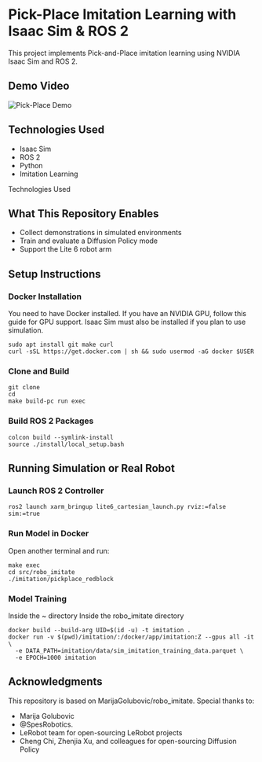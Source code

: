 # Pick-Place Imitation Learning with Isaac Sim & ROS 2

This project implements Pick-and-Place imitation learning using NVIDIA Isaac Sim and ROS 2.

## Demo Video

![Pick-Place Demo](media/pickplace_imitationlearning_3.gif)

## Technologies Used

- Isaac Sim
- ROS 2
- Python
- Imitation Learning

Technologies Used

## What This Repository Enables
- Collect demonstrations in simulated environments
- Train and evaluate a Diffusion Policy mode
- Support the Lite 6 robot arm

## Setup Instructions
### Docker Installation
You need to have Docker installed. If you have an NVIDIA GPU, follow this guide for GPU support.
Isaac Sim must also be installed if you plan to use simulation.
```
sudo apt install git make curl
curl -sSL https://get.docker.com | sh && sudo usermod -aG docker $USER
```
### Clone and Build
```
git clone
cd 
make build-pc run exec
```
### Build ROS 2 Packages
```
colcon build --symlink-install
source ./install/local_setup.bash
```
## Running Simulation or Real Robot
### Launch ROS 2 Controller
```
ros2 launch xarm_bringup lite6_cartesian_launch.py rviz:=false sim:=true
```
### Run Model in Docker
Open another terminal and run:
```
make exec
cd src/robo_imitate
./imitation/pickplace_redblock
```
### Model Training
Inside the ~ directory
Inside the robo_imitate directory
```
docker build --build-arg UID=$(id -u) -t imitation .
docker run -v $(pwd)/imitation/:/docker/app/imitation:Z --gpus all -it \
  -e DATA_PATH=imitation/data/sim_imitation_training_data.parquet \
  -e EPOCH=1000 imitation
```
## Acknowledgments
This repository is based on MarijaGolubovic/robo_imitate.
Special thanks to:
- Marija Golubovic
- @SpesRobotics.
- LeRobot team for open-sourcing LeRobot projects
- Cheng Chi, Zhenjia Xu, and colleagues for open-sourcing Diffusion Policy
